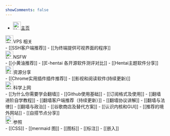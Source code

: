```yaml
---
showComments: false
---
```


- <div class="flex items-center"> <img src="https://flowershow.youzhidanbairu.cloudns.biz/assets/House.png" alt="House" width="25" height="25" class="m-0" /><a href="https://flowershow.youzhidanbairu.eu.org">主页</a> </div>
 <div class="flex items-center"> <img src="https://flowershow.youzhidanbairu.cloudns.biz/assets/202408280008482.png" alt="Globe with Meridians" width="25" height="25" class="m-0"/>VPS 相关</div>
- [[SSH客户端推荐]]
- [[为终端提供可视界面的程序]]
<div class="flex items-center"><img src="https://flowershow.youzhidanbairu.cloudns.biz/assets/202408280009012.png" alt="No One Under Eighteen" width="25" height="25" class="m-0"/>NSFW</div>
- [[小黄油推荐]]
- [[E-hentai 各开源软件测评对比]]
- [[Hentai主题软件分享]]
<div class="flex items-center"><img src="https://flowershow.youzhidanbairu.cloudns.biz/assets/202408280009692.png" alt="File Folder" width="25" height="25" class="m-0"/>资源分享</div>
- [[Chrome实用插件插件推荐]]
- [[影视和阅读软件(持续更新)]]
<div class="flex items-center"><img src="https://flowershow.youzhidanbairu.cloudns.biz/assets/202408280010965.png" alt="Wireless" width="25" height="25" class="m-0"/>科学上网</div>
- [[为什么你需要学会翻墙]]
- [[Github使用基础]]
- [[订阅格式及使用]]
- [[翻墙进阶自学教程]]
- [[翻墙客户端推荐（持续更新）]]
- [[翻墙协议讲解]]
- [[翻墙与法律]]
- [[翻墙与政治]]
- [[谷歌商店及替代方案]]
- [[认识内核和GUI]]
- [[推荐的境外网站]]
- [[自搭节点分享]]
<div class="flex items-center"><img src="https://flowershow.youzhidanbairu.cloudns.biz/assets/Compass.png" alt="Compass" width="25" height="25" class="m-0"/>参照</div>
- [[CSS]]
- [[mermaid 图]]
- [[图标]]
- [[标注]]
- [[嵌入]]
 


